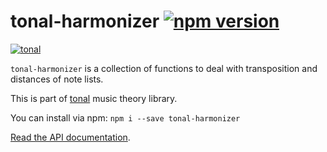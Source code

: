 # tonal-harmonizer [![npm version](https://img.shields.io/npm/v/tonal-harmonizer.svg?style=flat-square)](https://www.npmjs.com/package/tonal-harmonizer)

[![tonal](https://img.shields.io/badge/tonal-harmonizer-yellow.svg?style=flat-square)](https://www.npmjs.com/browse/keyword/tonal)

`tonal-harmonizer` is a collection of functions to deal with transposition and distances of note lists.

This is part of [tonal](https://www.npmjs.com/package/tonal) music theory library.

You can install via npm: `npm i --save tonal-harmonizer`

[Read the API documentation](http://danigb.github.io/tonal/api/module-harmonizer.html).

